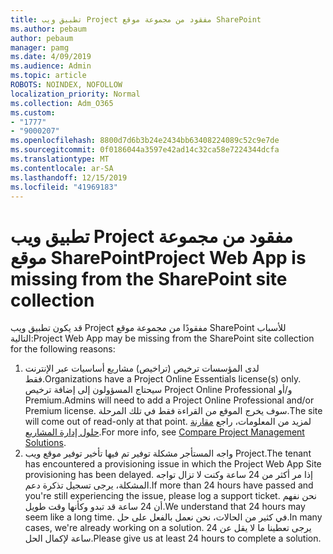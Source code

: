 ```yaml
---
title: تطبيق ويب Project مفقود من مجموعة موقع SharePoint
ms.author: pebaum
author: pebaum
manager: pamg
ms.date: 4/09/2019
ms.audience: Admin
ms.topic: article
ROBOTS: NOINDEX, NOFOLLOW
localization_priority: Normal
ms.collection: Adm_O365
ms.custom:
- "1777"
- "9000207"
ms.openlocfilehash: 8800d7d6b3b24e2434bb63408224089c52c9e7de
ms.sourcegitcommit: 0f0186044a3597e42ad14c32ca58e7224344dcfa
ms.translationtype: MT
ms.contentlocale: ar-SA
ms.lasthandoff: 12/15/2019
ms.locfileid: "41969183"
---
```

# <a name="project-web-app-is-missing-from-the-sharepoint-site-collection"></a><span data-ttu-id="300e8-102">تطبيق ويب Project مفقود من مجموعة موقع SharePoint</span><span class="sxs-lookup"><span data-stu-id="300e8-102">Project Web App is missing from the SharePoint site collection</span></span>

<span data-ttu-id="300e8-103">قد يكون تطبيق ويب Project مفقودًا من مجموعة موقع SharePoint للأسباب التالية:</span><span class="sxs-lookup"><span data-stu-id="300e8-103">Project Web App may be missing from the SharePoint site collection for the following reasons:</span></span>

1. <span data-ttu-id="300e8-104">لدى المؤسسات ترخيص (تراخيص) مشاريع أساسيات عبر الإنترنت فقط.</span><span class="sxs-lookup"><span data-stu-id="300e8-104">Organizations have a Project Online Essentials license(s) only.</span></span> <span data-ttu-id="300e8-105">سيحتاج المسؤولون إلى إضافة ترخيص Project Online Professional و/أو Premium.</span><span class="sxs-lookup"><span data-stu-id="300e8-105">Admins will need to add a Project Online Professional and/or Premium license.</span></span> <span data-ttu-id="300e8-106">سوف يخرج الموقع من القراءة فقط في تلك المرحلة.</span><span class="sxs-lookup"><span data-stu-id="300e8-106">The site will come out of read-only at that point.</span></span> <span data-ttu-id="300e8-107">لمزيد من المعلومات، راجع [مقارنة حلول إدارة المشاريع](https://products.office.com/project/compare-microsoft-project-management-software?tab=1).</span><span class="sxs-lookup"><span data-stu-id="300e8-107">For more info, see [Compare Project Management Solutions](https://products.office.com/project/compare-microsoft-project-management-software?tab=1).</span></span>
2. <span data-ttu-id="300e8-108">واجه المستأجر مشكلة توفير تم فيها تأخير توفير موقع ويب Project.</span><span class="sxs-lookup"><span data-stu-id="300e8-108">The tenant has encountered a provisioning issue in which the Project Web App Site provisioning has been delayed.</span></span> <span data-ttu-id="300e8-109">إذا مر أكثر من 24 ساعة وكنت لا تزال تواجه المشكلة، يرجى تسجيل تذكرة دعم.</span><span class="sxs-lookup"><span data-stu-id="300e8-109">If more than 24 hours have passed and you're still experiencing the issue, please log a support ticket.</span></span> <span data-ttu-id="300e8-110">نحن نفهم أن 24 ساعة قد تبدو وكأنها وقت طويل.</span><span class="sxs-lookup"><span data-stu-id="300e8-110">We understand that 24 hours may seem like a long time.</span></span> <span data-ttu-id="300e8-111">في كثير من الحالات، نحن نعمل بالفعل على حل.</span><span class="sxs-lookup"><span data-stu-id="300e8-111">In many cases, we're already working on a solution.</span></span> <span data-ttu-id="300e8-112">يرجى تعطينا ما لا يقل عن 24 ساعة لإكمال الحل.</span><span class="sxs-lookup"><span data-stu-id="300e8-112">Please give us at least 24 hours to complete a solution.</span></span>
